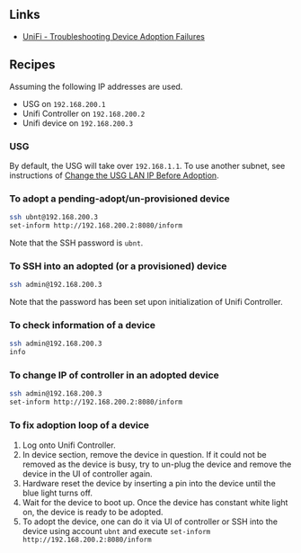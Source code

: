 ## Links

- [UniFi - Troubleshooting Device Adoption
  Failures](https://help.ubnt.com/hc/en-us/articles/204950304-UniFi-Troubleshooting-Device-Adoption-Failuresb)

## Recipes

Assuming the following IP addresses are used.

- USG on `192.168.200.1`
- Unifi Controller on `192.168.200.2`
- Unifi device on `192.168.200.3`

### USG

By default, the USG will take over `192.168.1.1`. To use another subnet, see
instructions of [Change the USG LAN IP Before Adoption](https://help.ubnt.com/hc/en-us/articles/236281367-UniFi-USG-How-to-Adopt-a-USG-into-an-Existing-Network#4).

### To adopt a pending-adopt/un-provisioned device

```sh
ssh ubnt@192.168.200.3
set-inform http://192.168.200.2:8080/inform
```

Note that the SSH password is `ubnt`.

### To SSH into an adopted (or a provisioned) device

```sh
ssh admin@192.168.200.3
```

Note that the password has been set upon initialization of Unifi Controller.

### To check information of a device

```sh
ssh admin@192.168.200.3
info
```

### To change IP of controller in an adopted device

```sh
ssh admin@192.168.200.3
set-inform http://192.168.200.2:8080/inform
```

### To fix adoption loop of a device

1. Log onto Unifi Controller.
2. In device section, remove the device in question. If it could not be removed
   as the device is busy, try to un-plug the device and remove the device in
   the UI of controller again.
3. Hardware reset the device by inserting a pin into the device until the blue
   light turns off.
4. Wait for the device to boot up. Once the device has constant white light on,
   the device is ready to be adopted.
5. To adopt the device, one can do it via UI of controller or SSH into the
   device using account `ubnt` and execute
   `set-inform http://192.168.200.2:8080/inform`
